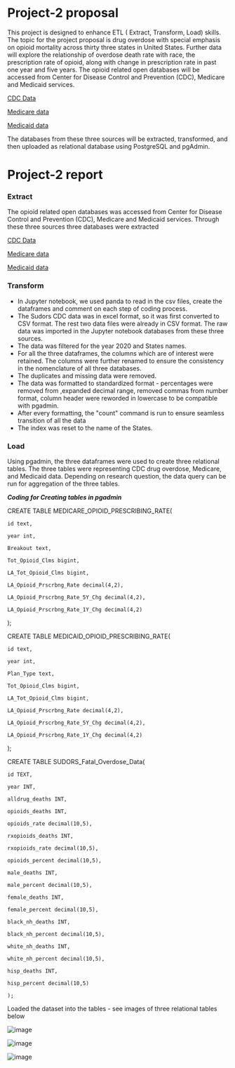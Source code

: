 # Project-2 proposal 
This project is designed to enhance ETL ( Extract, Transform, Load) skills. The topic for the project proposal is drug overdose with special emphasis on opioid mortality across thirty three states in United States. Further data will explore the relationship of overdose death rate with race, the prescription rate of opioid, along with change in prescription rate in past one year and five years. The opioid related open databases will be accessed from Center for Disease Control and Prevention (CDC), Medicare and Medicaid services. 

[CDC Data](https://www.cdc.gov/drugoverdose/fatal/dashboard/index.html)

[Medicare data](https://data.cms.gov/summary-statistics-on-use-and-payments/medicare-medicaid-opioid-prescribing-rates/medicare-part-d-opioid-prescribing-rates-by-geography/data)

[Medicaid data](https://data.cms.gov/summary-statistics-on-use-and-payments/medicare-medicaid-opioid-prescribing-rates/medicaid-opioid-prescribing-rates-by-geography/data)  

The databases from these three sources will be extracted, transformed, and then uploaded as relational database using PostgreSQL and pgAdmin.

# Project-2 report

### Extract
The opioid related open databases was accessed from Center for Disease Control and Prevention (CDC), Medicare and Medicaid services. Through these three sources three databases were extracted

[CDC Data](https://www.cdc.gov/drugoverdose/fatal/dashboard/index.html)

[Medicare data](https://data.cms.gov/summary-statistics-on-use-and-payments/medicare-medicaid-opioid-prescribing-rates/medicare-part-d-opioid-prescribing-rates-by-geography/data)

[Medicaid data](https://data.cms.gov/summary-statistics-on-use-and-payments/medicare-medicaid-opioid-prescribing-rates/medicaid-opioid-prescribing-rates-by-geography/data)  

### Transform
* In Jupyter notebook, we used panda to read in the csv files, create the dataframes and comment on each step of coding process.
* The Sudors CDC data was in excel format, so it was first converted to CSV format. The rest two data files were already in CSV format. The raw data was imported in the Jupyter notebook databases from these three sources. 
* The data was filtered for the year 2020 and States names. 
* For all the three dataframes, the columns which are of interest were retained. The columns were further renamed to ensure the consistency in the nomenclature of all three databases. 
* The duplicates and missing data were removed. 
* The data was formatted to standardized format - percentages were removed from ,expanded decimal range, removed commas from number format, column header were reworded in lowercase to be compatible with pgadmin.
* After every formatting, the "count" command is run to ensure seamless transition of all the data
* The index was reset to the name of the States. 

### Load
Using pgadmin, the three dataframes were used to create three relational tables. The three tables were representing CDC drug overdose, Medicare, and Medicaid data. Depending on research question, the data query can be run for aggregation of the three tables.  

***Coding for Creating tables in pgadmin***

CREATE TABLE MEDICARE_OPIOID_PRESCRIBING_RATE(

	id text,
	
	year int,
	
	Breakout text,
	
	Tot_Opioid_Clms bigint,
	
	LA_Tot_Opioid_Clms bigint,
	
	LA_Opioid_Prscrbng_Rate decimal(4,2),
	
	LA_Opioid_Prscrbng_Rate_5Y_Chg decimal(4,2),
	
	LA_Opioid_Prscrbng_Rate_1Y_Chg decimal(4,2)
	
);

CREATE TABLE MEDICAID_OPIOID_PRESCRIBING_RATE(

	id text,
	
	year int,
	
	Plan_Type text,
	
	Tot_Opioid_Clms bigint,
	
	LA_Tot_Opioid_Clms bigint,
	
	LA_Opioid_Prscrbng_Rate decimal(4,2),
	
	LA_Opioid_Prscrbng_Rate_5Y_Chg decimal(4,2),
	
	LA_Opioid_Prscrbng_Rate_1Y_Chg decimal(4,2)
	
);

CREATE TABLE SUDORS_Fatal_Overdose_Data(

	id TEXT,
	
	year INT,
	
	alldrug_deaths INT,
	
	opioids_deaths INT,
	
	opioids_rate decimal(10,5),
	
	rxopioids_deaths INT,
	
	rxopioids_rate decimal(10,5),
	
	opioids_percent decimal(10,5),
	
	male_deaths INT,
	
	male_percent decimal(10,5),
	
	female_deaths INT,
	
	female_percent decimal(10,5),
	
	black_nh_deaths INT,
	
	black_nh_percent decimal(10,5),
	
	white_nh_deaths INT,
	
	white_nh_percent decimal(10,5),
	
	hisp_deaths INT,
	
	hisp_percent decimal(10,5)
	
	);

Loaded the dataset into the tables - see images of three relational tables below

![image](https://user-images.githubusercontent.com/109105878/209028745-75bb8853-bd11-4ad3-9b35-ca22edbc7373.png)


![image](https://user-images.githubusercontent.com/109105878/209028814-3f22600c-b8e9-4249-a688-bf6ba9049248.png)

![image](https://user-images.githubusercontent.com/109105878/209028824-a5caab63-018e-47cb-acae-f9105387a53b.png)


